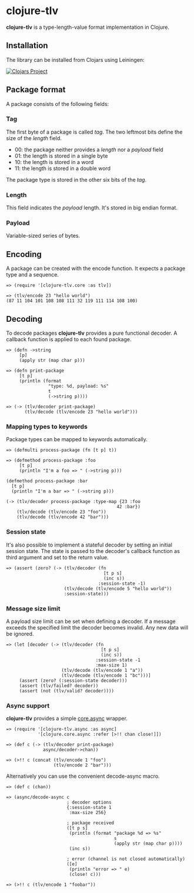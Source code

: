 # clojure-tlv

**clojure-tlv** is a type-length-value format implementation in Clojure.

## Installation

The library can be installed from Clojars using Leiningen:

[![Clojars Project](http://clojars.org/zcfux/clojure-tlv/latest-version.svg)](https://clojars.org/zcfux/clojure-tlv)

## Package format

A package consists of the following fields:

### Tag

The first byte of a package is called *tag*. The two leftmost bits define the
size of the *length* field.

* 00: the package neither provides a *length* nor a *payload* field
* 01: the length is stored in a single byte
* 10: the length is stored in a word
* 11: the length is stored in a double word

The package type is stored in the other six bits of the *tag*.

### Length

This field indicates the *payload* length. It's stored in big endian format.

### Payload

Variable-sized series of bytes.

## Encoding

A package can be created with the encode function. It expects a package type
and a sequence.

	=> (require '[clojure-tlv.core :as tlv])

	=> (tlv/encode 23 "hello world")
	(87 11 104 101 108 108 111 32 119 111 114 108 100)

## Decoding

To decode packages **clojure-tlv** provides a pure functional decoder. A
callback function is applied to each found package.

	=> (defn ->string
	     [p]
	     (apply str (map char p)))

	=> (defn print-package
	     [t p]
	     (println (format
	                "type: %d, payload: %s"
	                t
	                (->string p))))

	=> (-> (tlv/decoder print-package)
	       (tlv/decode (tlv/encode 23 "hello world")))

### Mapping types to keywords

Package types can be mapped to keywords automatically.

	=> (defmulti process-package (fn [t p] t))

	=> (defmethod process-package :foo
	     [t p]
	     (println "I'm a foo => " (->string p)))

	(defmethod process-package :bar
	  [t p]
	  (println "I'm a bar => " (->string p)))

	(-> (tlv/decoder process-package :type-map {23 :foo
                                              42 :bar})
	    (tlv/decode (tlv/encode 23 "foo"))
	    (tlv/decode (tlv/encode 42 "bar")))

### Session state

It's also possible to implement a stateful decoder by setting an initial session state.
The state is passed to the decoder's callback function as third argument and set to the
return value.

	=> (assert (zero? (-> (tlv/decoder (fn
	                                     [t p s]
	                                     (inc s))
	                                   :session-state -1)
	                      (tlv/decode (tlv/encode 5 "hello world"))
	                      :session-state)))

### Message size limit

A payload size limit can be set when defining a decoder. If a message exceeds the
specified limit the decoder becomes invalid. Any new data will be ignored.

	=> (let [decoder (-> (tlv/decoder (fn
	                                    [t p s]
	                                    (inc s))
	                                  :session-state -1
	                                  :max-size 1)
	                     (tlv/decode (tlv/encode 1 "a"))
	                     (tlv/decode (tlv/encode 1 "bc")))]
	     (assert (zero? (:session-state decoder)))
	     (assert (tlv/failed? decoder))
	     (assert (not (tlv/valid? decoder))))

### Async support

**clojure-tlv** provides a simple [core.async](https://github.com/clojure/core.async) wrapper.

	=> (require '[clojure-tlv.async :as async]
	            '[clojure.core.async :refer [>!! chan close!]])

	=> (def c (-> (tlv/decoder print-package)
	              async/decoder->chan))

	=> (>!! c (concat (tlv/encode 1 "foo")
	                  (tlv/encode 2 "bar")))

Alternatively you can use the convenient decode-async macro.

	=> (def c (chan))

	=> (async/decode-async c
	                       ; decoder options
	                       {:session-state 1
	                        :max-size 256}

	                       ; package received
	                       ([t p s]
	                        (println (format "package %d => %s"
	                                         s
	                                         (apply str (map char p))))
	                        (inc s))

	                       ; error (channel is not closed automatically)
	                       ([e]
	                        (println "error => " e)
	                        (close! c)))

	=> (>!! c (tlv/encode 1 "foobar"))
